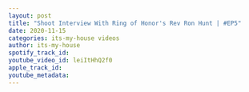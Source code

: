 ```yaml
---
layout: post
title: "Shoot Interview With Ring of Honor's Rev Ron Hunt | #EP5"
date: 2020-11-15
categories: its-my-house videos
author: its-my-house
spotify_track_id: 
youtube_video_id: leiItHhQ2f0
apple_track_id: 
youtube_metadata: 
---
```

